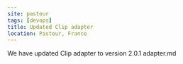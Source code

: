 ```yaml
---
site: pasteur
tags: [devops]
title: Updated Clip adapter
location: Pasteur, France
---
```


We have updated Clip adapter to  version 2.0.1 adapter.md
